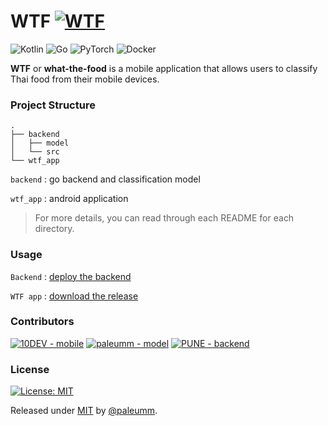 # WTF [![WTF](https://img.shields.io/badge/what--the--food-b171cc?style=for-the-badge)](https://github.com/paleumm/what-the-food) 

![Kotlin](https://img.shields.io/badge/kotlin-%230095D5.svg?style=for-the-badge&logo=kotlin&logoColor=white) ![Go](https://img.shields.io/badge/go-%2300ADD8.svg?style=for-the-badge&logo=go&logoColor=white) ![PyTorch](https://img.shields.io/badge/PyTorch-%23EE4C2C.svg?style=for-the-badge&logo=PyTorch&logoColor=white) ![Docker](https://img.shields.io/badge/docker-%230db7ed.svg?style=for-the-badge&logo=docker&logoColor=white) 


**WTF** or **what-the-food** is a mobile application that allows users to classify Thai food from their mobile devices.

### Project Structure

```
.
├── backend
│   ├── model
│   └── src
└── wtf_app
```

`backend` : go backend and classification model

`wtf_app` : android application

> For more details, you can read through each README for each directory.

### Usage
`Backend` : [deploy the backend](./backend/README.md)

`WTF app` : [download the release](https://github.com/paleumm/what-the-food/releases)

<!--

</div>

### Documentation

<div align="center">

[![view - Documentation](https://img.shields.io/badge/view-Documentation-blue?style=for-the-badge)](/docs/ "Go to project documentation")

</div> -->

### Contributors

[![10DEV - mobile](https://img.shields.io/badge/10DEV-mobile-7F52FF?style=for-the-badge)](https://github.com/Patiyut1807) [![paleumm - model](https://img.shields.io/badge/paleumm-model-EE4C2C?style=for-the-badge)](https://github.com/paleumm) [![PUNE - backend](https://img.shields.io/badge/PUNE-backend-00ADD8?style=for-the-badge)](https://github.com/worachanon226)

### License
[![License: MIT](https://img.shields.io/badge/License-MIT-yellow.svg?style=for-the-badge)](https://opensource.org/licenses/MIT)

Released under [MIT](/LICENSE) by [@paleumm](https://github.com/paleumm).
